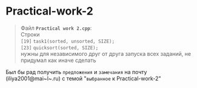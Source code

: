 # Practical-work-2

>Файл **`Practical work 2.cpp`**:  
>Строки  
>`[19]` `task1(sorted, unsorted, SIZE);`  
>`[23]` `quicksort(sorted, SIZE);`  
>нужны для независимого друг от друга запуска всех заданий, не придумал как иначе сделать


Был бы рад получить `предложения` и `замечания` на почту (iliya2001@mai~l~.ru) с темой "`выбранное` к Practical-work-2"
